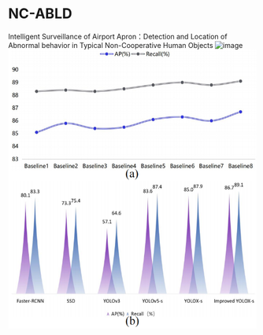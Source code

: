 # NC-ABLD
Intelligent Surveillance of Airport Apron：Detection and Location of Abnormal behavior in Typical Non-Cooperative Human Objects
![image](https://github.com/3083156185/NC-ABLD/blob/main/Img/%E5%9B%BE2.png)
![image](https://github.com/3083156185/NC-ABLD/blob/main/Img/image15.png)
